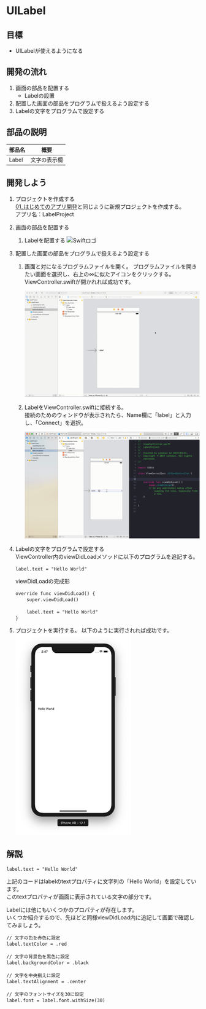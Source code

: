 # UILabel  

## 目標
- UILabelが使えるようになる

## 開発の流れ

1. 画面の部品を配置する
	- Labelの設置
2. 配置した画面の部品をプログラムで扱えるよう設定する
3. Labelの文字をプログラムで設定する

## 部品の説明

|部品名|概要|
|---|---|
| Label |文字の表示欄|

## 開発しよう

1. プロジェクトを作成する  
	[01_はじめてのアプリ開発](../01_はじめてのアプリ開発.md)と同じように新規プロジェクトを作成する。  
	アプリ名：LabelProject
	
2. 画面の部品を配置する
	1. Labelを配置する
		![Swiftロゴ](./img/place_label.gif)

3. 配置した画面の部品をプログラムで扱えるよう設定する
	1. 画面と対になるプログラムファイルを開く。
		プログラムファイルを開きたい画面を選択し、右上の∞に似たアイコンをクリックする。
		ViewController.swiftが開かれれば成功です。

		![Swiftロゴ](./img/open_viewController.gif)

	3. LabelをViewController.swiftに接続する。  
		接続のためのウィンドウが表示されたら、Name欄に「label」と入力し、「Connect」を選択。

		![Swiftロゴ](./img/connect_label.gif)

4. Labelの文字をプログラムで設定する  
  ViewController内のviewDidLoadメソッドに以下のプログラムを追記する。

	```
  	label.text = "Hello World"

	```

	viewDidLoadの完成形

	```
	override func viewDidLoad() {
		super.viewDidLoad()
		
		label.text = "Hello World"
  	}
	```
	
5. プロジェクトを実行する。
	以下のように実行されれば成功です。
	<img src="./img/labelProject.png" width="300px">

## 解説

```
label.text = "Hello World"
```

上記のコードはlabelのtextプロパティに文字列の「Hello World」を設定しています。  
このtextプロパティが画面に表示されている文字の部分です。

Labelには他にもいくつかのプロパティが存在します。  
いくつか紹介するので、先ほどと同様viewDidLoad内に追記して画面で確認してみましょう。

```
// 文字の色を赤色に設定
label.textColor = .red

// 文字の背景色を黒色に設定
label.backgroundColor = .black

// 文字を中央揃えに設定
label.textAlignment = .center

// 文字のフォントサイズを30に設定
label.font = label.font.withSize(30)
```
